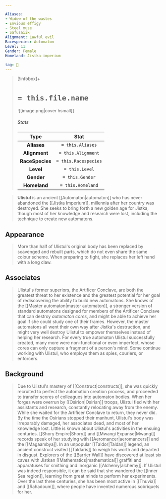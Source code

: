 ```yaml
---

Aliases:
- Widow of the wastes
- Envious effigy
- Steel muse
- Safusaiik
Alignment: Lawful evil
Racespecies: Automaton
Level: 11
Gender: Female
Homeland: Jistka imperium

tag: 👤️
---
```


> [!infobox]+
> #  `= this.file.name`
> ![[image.png|cover hsmall]]
> ##### Stats
> Type | Stat |
> :---: |:---:|
> **Aliases** | `= this.Aliases` |
> **Alignment** | `= this.Alignment` |
> **RaceSpecies** | `= this.Racespecies` |
> **Level** | `= this.Level` |
> **Gender** | `= this.Gender` |
> **Homeland** | `= this.Homeland` |



> **Ulistul** is an ancient [[Automaton|automaton]] who has never abandoned the [[Jistka Imperium]], millennia after her country was destroyed. She seeks to bring forth a new golden age for Jistka, though most of her knowledge and research were lost, including the technique to create new automatons.



## Appearance

> More than half of Ulistul's original body has been replaced by scavenged and rebuilt parts, which do not even share the same colour scheme. When preparing to fight, she replaces her left hand with a long claw.


## Associates

> Ulistul's former superiors, the Artificer Conclave, are both the greatest threat to her existence and the greatest potential for her goal of rediscovering the ability to build new automatons. She knows of the [[Master automaton|master automaton]], a stronger version of standard automatons designed for members of the Artificer Conclave that can destroy *automaton cores*, and might be able to achieve her goal if she could study one of their frames. However, the master automatons all went their own way after Jistka's destruction, and might very well destroy Ulistul to empower themselves instead of helping her research.
> For every true automaton Ulistul successfully created, many more were non-functional or even imperfect, whose cores can only capture a fragment of a person's mind. Some continue working with Ulistul, who employs them as spies, couriers, or enforcers.


## Background

> Due to Ulistul's mastery of [[Construct|constructs]], she was quickly recruited to perfect the automation creation process, and proceeded to transfer scores of colleagues into automaton bodies. When her forges were overrun by [[Osirion|Osirian]] troops, Ulistul fled with her assistants and research, constantly relocating away from the enemy. While she waited for the Artificer Conclave to return, they never did. By the time the Osirians stopped their manhunt, Ulistul's body was irreparably damaged, her associates dead, and most of her knowledge lost.
> Little is known about Ulistul's activities in the ensuing centuries. [[Shory Empire|Shory]] and [[Mwangi Expanse|Mwangi]] records speak of her studying with [[Aeromancer|aeromancers]] and the [[Magaambya]]. In an unpopular [[Taldor|Taldan]] legend, an ancient construct visited [[Taldaris]] to weigh his worth and departed in disgust. Explorers of the [[Barrier Wall]] have discovered at least six caves with Jistkan [[Mathematics|mathematical]] graffiti and apparatuses for smithing and inorganic [[Alchemy|alchemy]]. If Ulistul was indeed responsible, it can be said that she wandered the [[Inner Sea region]], learning from great minds to perform her experiments. Over the last three centuries, she has been most active in [[Thuvia]] and [[Rahadoum]], where people have invented numerous sobriquets for her.







